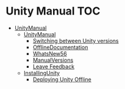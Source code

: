 Unity Manual TOC
================

 - [UnityManual](UnityManual)
	 - [UnityManual](UnityManual_1)
		 - [Switching between Unity versions](SwitchingDocumentationVersions)
		 - [OfflineDocumentation](OfflineDocumentation)
		 - [WhatsNew56](WhatsNew56)
		 - [ManualVersions](ManualVersions)
		 - [Leave Feedback](LeaveFeedback)
	 - [InstallingUnity](InstallingUnity)
		 - [Deploying Unity Offline](DeployingUnityOffline)

